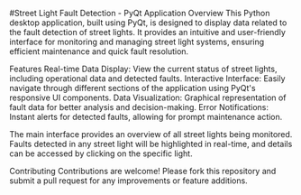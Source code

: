 #Street Light Fault Detection - PyQt Application
Overview
This Python desktop application, built using PyQt, is designed to display data related to the fault detection of street lights. It provides an intuitive and user-friendly interface for monitoring and managing street light systems, ensuring efficient maintenance and quick fault resolution.

Features
Real-time Data Display: View the current status of street lights, including operational data and detected faults.
Interactive Interface: Easily navigate through different sections of the application using PyQt's responsive UI components.
Data Visualization: Graphical representation of fault data for better analysis and decision-making.
Error Notifications: Instant alerts for detected faults, allowing for prompt maintenance action.


The main interface provides an overview of all street lights being monitored.
Faults detected in any street light will be highlighted in real-time, and details can be accessed by clicking on the specific light.

Contributing
Contributions are welcome! Please fork this repository and submit a pull request for any improvements or feature additions.
